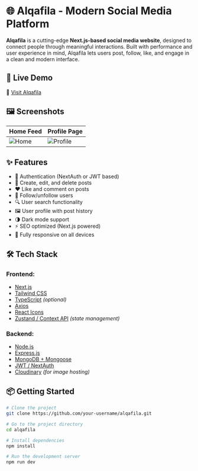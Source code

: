 # 🌐 Alqafila - Modern Social Media Platform

**Alqafila** is a cutting-edge **Next.js-based social media website**, designed to connect people through meaningful interactions. Built with performance and user experience in mind, Alqafila lets users post, follow, like, and engage in a clean and modern interface.

## 🚀 Live Demo

🔗 [Visit Alqafila](https://alqafila.vercel.app) 

## 🖼️ Screenshots

| Home Feed | Profile Page |
|-----------|--------------|
| ![Home](./screenshots/home.png) | ![Profile](./screenshots/profile.png) |

## ✨ Features

- 🔐 Authentication (NextAuth or JWT based)
- 📝 Create, edit, and delete posts
- ❤️ Like and comment on posts
- 👥 Follow/unfollow users
- 🔍 User search functionality
- 🖼️ User profile with post history
- 🌗 Dark mode support
- ⚡ SEO optimized (Next.js powered)
- 📱 Fully responsive on all devices

## 🛠️ Tech Stack

### Frontend:
- [Next.js](https://nextjs.org/)
- [Tailwind CSS](https://tailwindcss.com/)
- [TypeScript](https://www.typescriptlang.org/) *(optional)*
- [Axios](https://axios-http.com/)
- [React Icons](https://react-icons.github.io/react-icons/)
- [Zustand / Context API](https://zustand-demo.pmnd.rs/) *(state management)*

### Backend:
- [Node.js](https://nodejs.org/)
- [Express.js](https://expressjs.com/)
- [MongoDB + Mongoose](https://mongoosejs.com/)
- [JWT / NextAuth](https://next-auth.js.org/)
- [Cloudinary](https://cloudinary.com/) *(for image hosting)*

## 📦 Getting Started

```bash
# Clone the project
git clone https://github.com/your-username/alqafila.git

# Go to the project directory
cd alqafila

# Install dependencies
npm install

# Run the development server
npm run dev
